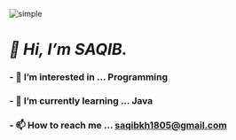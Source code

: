 ![simple](https://user-images.githubusercontent.com/72180555/133424724-759dfb66-21be-4813-8121-9fbc2b0e51a5.jpg)


# *👋 Hi, I’m SAQIB.*
### - 👀 I’m interested in ... Programming
### - 🌱 I’m currently learning ... Java
### - 📫 How to reach me ... saqibkh1805@gmail.com

<!---
Samkhan2/Samkhan2 is a ✨ special ✨ repository because its `README.md` (this file) appears on your GitHub profile.
You can click the Preview link to take a look at your changes.
--->
